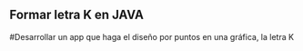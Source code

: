 ## Formar letra K en JAVA
#Desarrollar un app que haga el diseño por puntos en una gráfica, la letra K
